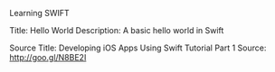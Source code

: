 Learning SWIFT

Title: Hello World
Description: A basic hello world in Swift


Source Title: Developing iOS Apps Using Swift Tutorial Part 1
Source: http://goo.gl/N8BE2I
